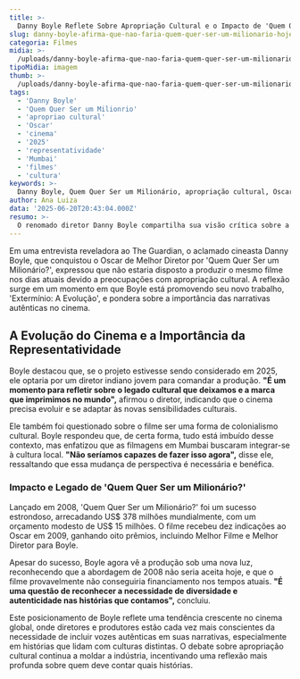 ```yaml
---
title: >-
  Danny Boyle Reflete Sobre Apropriação Cultural e o Impacto de 'Quem Quer Ser um Milionário?' em 2025
slug: danny-boyle-afirma-que-nao-faria-quem-quer-ser-um-milionario-hoje-por-8220-apropriacao-cultural-8221
categoria: Filmes
midia: >-
  /uploads/danny-boyle-afirma-que-nao-faria-quem-quer-ser-um-milionario-hoje-por-8220-apropriacao-cultural-8221-thumb.webp
tipoMidia: imagem
thumb: >-
  /uploads/danny-boyle-afirma-que-nao-faria-quem-quer-ser-um-milionario-hoje-por-8220-apropriacao-cultural-8221-thumb.webp
tags:
  - 'Danny Boyle'
  - 'Quem Quer Ser um Milionrio'
  - 'apropriao cultural'
  - 'Oscar'
  - 'cinema'
  - '2025'
  - 'representatividade'
  - 'Mumbai'
  - 'filmes'
  - 'cultura'
keywords: >-
  Danny Boyle, Quem Quer Ser um Milionário, apropriação cultural, Oscar, cinema, 2025, representatividade, Mumbai, filmes, cultura
author: Ana Luiza
data: '2025-06-20T20:43:04.000Z'
resumo: >-
  O renomado diretor Danny Boyle compartilha sua visão crítica sobre a produção de 'Quem Quer Ser um Milionário?' em 2025, destacando preocupações com apropriação cultural e a necessidade de vozes autênticas. O filme, que lhe rendeu um Oscar, agora é visto sob uma nova perspectiva cultural.
---
```


Em uma entrevista reveladora ao The Guardian, o aclamado cineasta Danny Boyle, que conquistou o Oscar de Melhor Diretor por 'Quem Quer Ser um Milionário?', expressou que não estaria disposto a produzir o mesmo filme nos dias atuais devido a preocupações com apropriação cultural. A reflexão surge em um momento em que Boyle está promovendo seu novo trabalho, 'Extermínio: A Evolução', e pondera sobre a importância das narrativas autênticas no cinema.

## A Evolução do Cinema e a Importância da Representatividade

Boyle destacou que, se o projeto estivesse sendo considerado em 2025, ele optaria por um diretor indiano jovem para comandar a produção. **"É um momento para refletir sobre o legado cultural que deixamos e a marca que imprimimos no mundo",** afirmou o diretor, indicando que o cinema precisa evoluir e se adaptar às novas sensibilidades culturais.

Ele também foi questionado sobre o filme ser uma forma de colonialismo cultural. Boyle respondeu que, de certa forma, tudo está imbuído desse contexto, mas enfatizou que as filmagens em Mumbai buscaram integrar-se à cultura local. **"Não seríamos capazes de fazer isso agora",** disse ele, ressaltando que essa mudança de perspectiva é necessária e benéfica.

### Impacto e Legado de 'Quem Quer Ser um Milionário?'

Lançado em 2008, 'Quem Quer Ser um Milionário?' foi um sucesso estrondoso, arrecadando US$ 378 milhões mundialmente, com um orçamento modesto de US$ 15 milhões. O filme recebeu dez indicações ao Oscar em 2009, ganhando oito prêmios, incluindo Melhor Filme e Melhor Diretor para Boyle.

Apesar do sucesso, Boyle agora vê a produção sob uma nova luz, reconhecendo que a abordagem de 2008 não seria aceita hoje, e que o filme provavelmente não conseguiria financiamento nos tempos atuais. **"É uma questão de reconhecer a necessidade de diversidade e autenticidade nas histórias que contamos",** concluiu.

Este posicionamento de Boyle reflete uma tendência crescente no cinema global, onde diretores e produtores estão cada vez mais conscientes da necessidade de incluir vozes autênticas em suas narrativas, especialmente em histórias que lidam com culturas distintas. O debate sobre apropriação cultural continua a moldar a indústria, incentivando uma reflexão mais profunda sobre quem deve contar quais histórias.